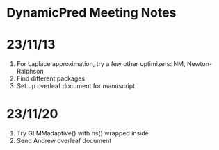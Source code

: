 # DynamicPred Meeting Notes

# 23/11/13
1. For Laplace approximation, try a few other optimizers: NM, Newton-Ralphson
2. Find different packages 
3. Set up overleaf document for manuscript 

# 23/11/20
1. Try GLMMadaptive() with ns() wrapped inside
2. Send Andrew overleaf document